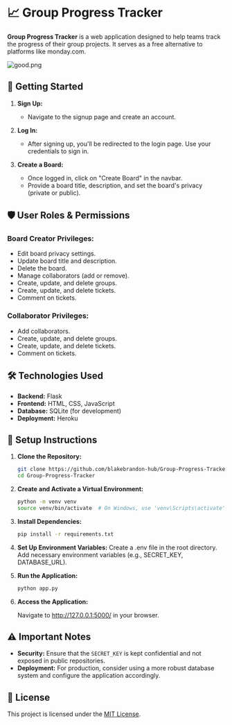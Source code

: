 # 📈 Group Progress Tracker

**Group Progress Tracker** is a web application designed to help teams track the progress of their group projects. It serves as a free alternative to platforms like monday.com.

![good.png](https://github.com/blakebrandon-hub/Team-Tracker-for-Project-Management/assets/50201165/b54c83a2-66cb-4d47-b222-2b985c4d4728)

## 🚀 Getting Started

1. **Sign Up:**
   - Navigate to the signup page and create an account.

2. **Log In:**
   - After signing up, you'll be redirected to the login page. Use your credentials to sign in.

3. **Create a Board:**
   - Once logged in, click on "Create Board" in the navbar.
   - Provide a board title, description, and set the board's privacy (private or public).

## 🛡️ User Roles & Permissions

### Board Creator Privileges:
- Edit board privacy settings.
- Update board title and description.
- Delete the board.
- Manage collaborators (add or remove).
- Create, update, and delete groups.
- Create, update, and delete tickets.
- Comment on tickets.

### Collaborator Privileges:
- Add collaborators.
- Create, update, and delete groups.
- Create, update, and delete tickets.
- Comment on tickets.

## 🛠️ Technologies Used

- **Backend:** Flask
- **Frontend:** HTML, CSS, JavaScript
- **Database:** SQLite (for development)
- **Deployment:** Heroku

## 🔧 Setup Instructions

1. **Clone the Repository:**
   ```bash
   git clone https://github.com/blakebrandon-hub/Group-Progress-Tracker.git
   cd Group-Progress-Tracker

2. **Create and Activate a Virtual Environment:**
   ```bash
   python -m venv venv
   source venv/bin/activate  # On Windows, use 'venv\Scripts\activate'

3. **Install Dependencies:**
   ```bash
   pip install -r requirements.txt

4. **Set Up Environment Variables:**
   Create a .env file in the root directory.
   Add necessary environment variables (e.g., SECRET_KEY, DATABASE_URL).

5. **Run the Application:**
   ```bash
   python app.py
   
6. **Access the Application:**

   Navigate to http://127.0.0.1:5000/ in your browser.

## ⚠️ Important Notes

- **Security:** Ensure that the `SECRET_KEY` is kept confidential and not exposed in public repositories.
- **Deployment:** For production, consider using a more robust database system and configure the application accordingly.

## 📜 License

This project is licensed under the [MIT License](https://opensource.org/licenses/MIT).



   




